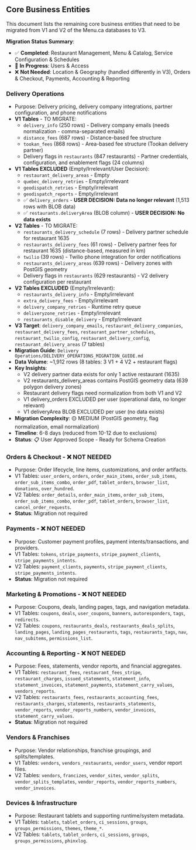 ## Core Business Entities

This document lists the remaining core business entities that need to be migrated from V1 and V2 of the Menu.ca databases to V3.

**Migration Status Summary**:
- ✅ **Completed**: Restaurant Management, Menu & Catalog, Service Configuration & Schedules
- 🔄 **In Progress**: Users & Access
- ❌ **Not Needed**: Location & Geography (handled differently in V3), Orders & Checkout, Payments, Accounting & Reporting

### Delivery Operations
- Purpose: Delivery pricing, delivery company integrations, partner configuration, and phone notifications
- **V1 Tables** - TO MIGRATE:
  - `delivery_info` (250 rows) - Delivery company emails (needs normalization - comma-separated emails)
  - `distance_fees` (687 rows) - Distance-based fee structure
  - `tookan_fees` (868 rows) - Area-based fee structure (Tookan delivery partner)
  - Delivery flags in `restaurants` (847 restaurants) - Partner credentials, configuration, and enablement flags (24 columns)
- **V1 Tables EXCLUDED** (Empty/Irrelevant/User Decision):
  - `restaurant_delivery_areas` - Empty
  - `quebec_delivery_retries` - Empty/irrelevant
  - `geodispatch_retries` - Empty/irrelevant
  - `geodispatch_reports` - Empty/irrelevant
  - ✅ `delivery_orders` - **USER DECISION: Data no longer relevant** (1,513 rows with BLOB data)
  - ✅ `restaurants.deliveryArea` (BLOB column) - **USER DECISION: No data exists**
- **V2 Tables** - TO MIGRATE:
  - `restaurants_delivery_schedule` (7 rows) - Delivery partner schedule for restaurant 1635
  - `restaurants_delivery_fees` (61 rows) - Delivery partner fees for restaurant 1635 (distance-based, measured in km)
  - `twilio` (39 rows) - Twilio phone integration for order notifications
  - `restaurants_delivery_areas` (639 rows) - Delivery zones with PostGIS geometry
  - Delivery flags in `restaurants` (629 restaurants) - V2 delivery configuration per restaurant
- **V2 Tables EXCLUDED** (Empty/Irrelevant):
  - `restaurants_delivery_info` - Empty/irrelevant
  - `extra_delivery_fees` - Empty/irrelevant
  - `delivery_company_retries` - Runtime retry queue
  - `deliveryzone_retries` - Empty/irrelevant
  - `restaurants_disable_delivery` - Empty/irrelevant
- **V3 Target**: `delivery_company_emails`, `restaurant_delivery_companies`, `restaurant_delivery_fees`, `restaurant_partner_schedules`, `restaurant_twilio_config`, `restaurant_delivery_config`, `restaurant_delivery_areas` (7 tables)
- **Migration Guide**: `Delivery Operations/DELIVERY_OPERATIONS_MIGRATION_GUIDE.md`
- **Data Volume**: ~1,912 rows (8 tables: 3 V1 + 4 V2 + restaurant flags)
- **Key Insights**: 
  - V2 delivery partner data exists for only 1 active restaurant (1635)
  - V2 restaurants_delivery_areas contains PostGIS geometry data (639 polygon delivery zones)
  - Restaurant delivery flags need normalization from both V1 and V2
  - V1 delivery_orders EXCLUDED per user (operational data, no longer relevant)
  - V1 deliveryArea BLOB EXCLUDED per user (no data exists)
- **Migration Complexity**: 🟡 MEDIUM (PostGIS geometry, flag normalization, email normalization)
- **Timeline**: 6-8 days (reduced from 10-12 due to exclusions)
- **Status**: 📋 User Approved Scope - Ready for Schema Creation

### Orders & Checkout - ❌ NOT NEEDED
- Purpose: Order lifecycle, line items, customizations, and order artifacts.
- V1 Tables: `user_orders`, `orders`, `order_main_items`, `order_sub_items`, `order_sub_items_combo`, `order_pdf`, `tablet_orders`, `browser_list`, `donations`, `over_hundred`.
- V2 Tables: `order_details`, `order_main_items`, `order_sub_items`, `order_sub_items_combo`, `order_pdf`, `tablet_orders`, `browser_list`, `cancel_order_requests`.
- **Status**: Migration not required

### Payments - ❌ NOT NEEDED
- Purpose: Customer payment profiles, payment intents/transactions, and providers.
- V1 Tables: `tokens`, `stripe_payments`, `stripe_payment_clients`, `stripe_payments_intents`.
- V2 Tables: `payment_clients`, `payments`, `stripe_payment_clients`, `stripe_payments_intents`.
- **Status**: Migration not required

### Marketing & Promotions - ❌ NOT NEEDED
- Purpose: Coupons, deals, landing pages, tags, and navigation metadata.
- V1 Tables: `coupons`, `deals`, `user_coupons`, `banners`, `autoresponders`, `tags`, `redirects`.
- V2 Tables: `coupons`, `restaurants_deals`, `restaurants_deals_splits`, `landing_pages`, `landing_pages_restaurants`, `tags`, `restaurants_tags`, `nav`, `nav_subitems`, `permissions_list`.

### Accounting & Reporting - ❌ NOT NEEDED
- Purpose: Fees, statements, vendor reports, and financial aggregates.
- V1 Tables: `restaurant_fees`, `restaurant_fees_stripe`, `restaurant_charges`, `issued_statements`, `statement_info`, `statement_invoices`, `statement_payments`, `statement_carry_values`, `vendors_reports`.
- V2 Tables: `restaurants_fees`, `restaurants_accounting_fees`, `restaurants_charges`, `statements`, `restaurants_statements`, `vendor_reports`, `vendor_reports_numbers`, `vendor_invoices`, `statement_carry_values`.
- **Status**: Migration not required

### Vendors & Franchises
- Purpose: Vendor relationships, franchise groupings, and splits/templates.
- V1 Tables: `vendors`, `vendors_restaurants`, `vendor_users`, vendor report files.
- V2 Tables: `vendors`, `francizes`, `vendor_sites`, `vendor_splits`, `vendor_splits_templates`, `vendor_reports`, `vendor_reports_numbers`, `vendor_invoices`.

### Devices & Infrastructure
- Purpose: Restaurant tablets and supporting runtime/system metadata.
- V1 Tables: `tablets`, `tablet_orders`, `ci_sessions`, `groups`, `groups_permissions`, `themes`, `theme_*`.
- V2 Tables: `tablets`, `tablet_orders`, `ci_sessions`, `groups`, `groups_permissions`, `phinxlog`.



